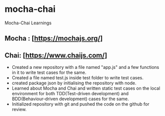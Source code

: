 # mocha-chai
Mocha-Chai Learnings

## Mocha : [https://mochajs.org/]

## Chai: [https://www.chaijs.com/]


- Created a new repository with a file named "app.js" and a few functions in it to write test cases for the same.
- Created a file named test.js inside test folder to write test cases.
- created package json by initialising the repository with node.
- Learned about Mocha and Chai and written static test cases on the local environment for both TDD(Test-driven development) and BDD(Behaviour-driven development) cases for the same.
- Initialized repository with git and pushed the code on the github for review.
